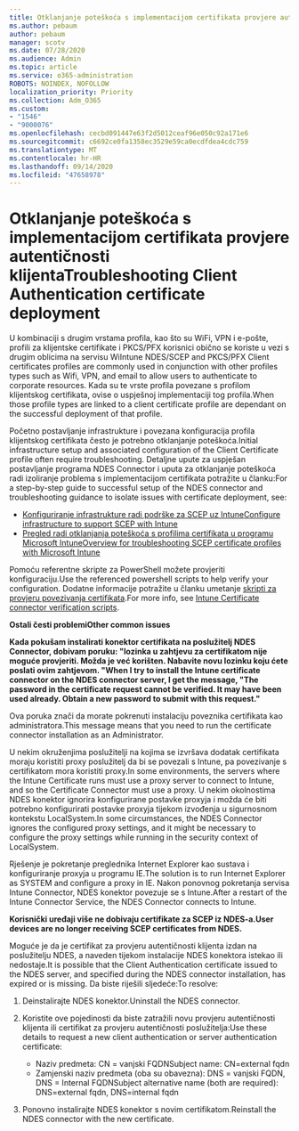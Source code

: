 ```yaml
---
title: Otklanjanje poteškoća s implementacijom certifikata provjere autentičnosti klijenta
ms.author: pebaum
author: pebaum
manager: scotv
ms.date: 07/28/2020
ms.audience: Admin
ms.topic: article
ms.service: o365-administration
ROBOTS: NOINDEX, NOFOLLOW
localization_priority: Priority
ms.collection: Adm_O365
ms.custom:
- "1546"
- "9000076"
ms.openlocfilehash: cecbd091447e63f2d5012ceaf96e050c92a171e6
ms.sourcegitcommit: c6692ce0fa1358ec3529e59ca0ecdfdea4cdc759
ms.translationtype: MT
ms.contentlocale: hr-HR
ms.lasthandoff: 09/14/2020
ms.locfileid: "47658978"
---
```

# <a name="troubleshooting-client-authentication-certificate-deployment"></a><span data-ttu-id="41f0a-102">Otklanjanje poteškoća s implementacijom certifikata provjere autentičnosti klijenta</span><span class="sxs-lookup"><span data-stu-id="41f0a-102">Troubleshooting Client Authentication certificate deployment</span></span>

<span data-ttu-id="41f0a-103">U kombinaciji s drugim vrstama profila, kao što su WiFi, VPN i e-pošte, profili za klijentske certifikate i PKCS/PFX korisnici obično se koriste u vezi s drugim oblicima na servisu Wi</span><span class="sxs-lookup"><span data-stu-id="41f0a-103">Intune NDES/SCEP and PKCS/PFX Client certificates profiles are commonly used in conjunction with other profiles types such as Wifi, VPN, and email to allow users to authenticate to corporate resources.</span></span> <span data-ttu-id="41f0a-104">Kada su te vrste profila povezane s profilom klijentskog certifikata, ovise o uspješnoj implementaciji tog profila.</span><span class="sxs-lookup"><span data-stu-id="41f0a-104">When those profile types are linked to a client certificate profile are dependant on the successful deployment of that profile.</span></span>

<span data-ttu-id="41f0a-105">Početno postavljanje infrastrukture i povezana konfiguracija profila klijentskog certifikata često je potrebno otklanjanje poteškoća.</span><span class="sxs-lookup"><span data-stu-id="41f0a-105">Initial infrastructure setup and associated configuration of the Client Certificate profile often require troubleshooting.</span></span> <span data-ttu-id="41f0a-106">Detaljne upute za uspješan postavljanje programa NDES Connector i uputa za otklanjanje poteškoća radi izoliranje problema s implementacijom certifikata potražite u članku:</span><span class="sxs-lookup"><span data-stu-id="41f0a-106">For a step-by-step guide to successful setup of the NDES connector and troubleshooting guidance to isolate issues with certificate deployment, see:</span></span> 

- [<span data-ttu-id="41f0a-107">Konfiguriranje infrastrukture radi podrške za SCEP uz Intune</span><span class="sxs-lookup"><span data-stu-id="41f0a-107">Configure infrastructure to support SCEP with Intune</span></span>](https://support.microsoft.com/help/4459540/troubleshoot-ndes-configuration-for-use-with-intune)
- [<span data-ttu-id="41f0a-108">Pregled radi otklanjanja poteškoća s profilima certifikata u programu Microsoft Intune</span><span class="sxs-lookup"><span data-stu-id="41f0a-108">Overview for troubleshooting SCEP certificate profiles with Microsoft Intune</span></span>](https://support.microsoft.com/help/4457481/troubleshooting-scep-certificate-profile-deployment-in-intune)

<span data-ttu-id="41f0a-109">Pomoću referentne skripte za PowerShell možete provjeriti konfiguraciju.</span><span class="sxs-lookup"><span data-stu-id="41f0a-109">Use the referenced powershell scripts to help verify your configuration.</span></span> <span data-ttu-id="41f0a-110">Dodatne informacije potražite u članku umetanje [skripti za provjeru povezivanja certifikata](https://github.com/microsoftgraph/powershell-intune-samples/tree/master/CertificationAuthority).</span><span class="sxs-lookup"><span data-stu-id="41f0a-110">For more info, see [Intune Certificate connector verification scripts](https://github.com/microsoftgraph/powershell-intune-samples/tree/master/CertificationAuthority).</span></span>

  
<span data-ttu-id="41f0a-111">**Ostali česti problemi**</span><span class="sxs-lookup"><span data-stu-id="41f0a-111">**Other common issues**</span></span>

<span data-ttu-id="41f0a-112">**Kada pokušam instalirati konektor certifikata na poslužitelj NDES Connector, dobivam poruku: "lozinka u zahtjevu za certifikatom nije moguće provjeriti. Možda je već korišten. Nabavite novu lozinku koju ćete poslati ovim zahtjevom. "**</span><span class="sxs-lookup"><span data-stu-id="41f0a-112">**When I try to install the Intune certificate connector on the NDES connector server, I get the message, "The password in the certificate request cannot be verified. It may have been used already. Obtain a new password to submit with this request."**</span></span>  

<span data-ttu-id="41f0a-113">Ova poruka znači da morate pokrenuti instalaciju poveznika certifikata kao administratora.</span><span class="sxs-lookup"><span data-stu-id="41f0a-113">This message means that you need to run the certificate connector installation as an Administrator.</span></span>

<span data-ttu-id="41f0a-114">U nekim okruženjima poslužitelji na kojima se izvršava dodatak certifikata moraju koristiti proxy poslužitelj da bi se povezali s Intune, pa povezivanje s certifikatom mora koristiti proxy.</span><span class="sxs-lookup"><span data-stu-id="41f0a-114">In some environments, the servers where the Intune Certificate runs must use a proxy server to connect to Intune, and so the Certificate Connector must use a proxy.</span></span> <span data-ttu-id="41f0a-115">U nekim okolnostima NDES konektor ignorira konfigurirane postavke proxyja i možda će biti potrebno konfigurirati postavke proxyja tijekom izvođenja u sigurnosnom kontekstu LocalSystem.</span><span class="sxs-lookup"><span data-stu-id="41f0a-115">In some circumstances, the NDES Connector ignores the configured proxy settings, and it might be necessary to configure the proxy settings while running in the security context of LocalSystem.</span></span> 
 
<span data-ttu-id="41f0a-116">Rješenje je pokretanje preglednika Internet Explorer kao sustava i konfiguriranje proxyja u programu IE.</span><span class="sxs-lookup"><span data-stu-id="41f0a-116">The solution is to run Internet Explorer as SYSTEM and configure a proxy in IE.</span></span> <span data-ttu-id="41f0a-117">Nakon ponovnog pokretanja servisa Intune Connector, NDES konektor povezuje se s Intune.</span><span class="sxs-lookup"><span data-stu-id="41f0a-117">After a restart of the Intune Connector Service, the NDES Connector connects to Intune.</span></span>

<span data-ttu-id="41f0a-118">**Korisnički uređaji više ne dobivaju certifikate za SCEP iz NDES-a.**</span><span class="sxs-lookup"><span data-stu-id="41f0a-118">**User devices are no longer receiving SCEP certificates from NDES.**</span></span>

<span data-ttu-id="41f0a-119">Moguće je da je certifikat za provjeru autentičnosti klijenta izdan na poslužitelju NDES, a naveden tijekom instalacije NDES konektora istekao ili nedostaje.</span><span class="sxs-lookup"><span data-stu-id="41f0a-119">It is possible that the Client Authentication certificate issued to the NDES server, and specified during the NDES connector installation, has expired or is missing.</span></span> <span data-ttu-id="41f0a-120">Da biste riješili sljedeće:</span><span class="sxs-lookup"><span data-stu-id="41f0a-120">To resolve:</span></span> 
 
1. <span data-ttu-id="41f0a-121">Deinstalirajte NDES konektor.</span><span class="sxs-lookup"><span data-stu-id="41f0a-121">Uninstall the NDES connector.</span></span>  
2. <span data-ttu-id="41f0a-122">Koristite ove pojedinosti da biste zatražili novu provjeru autentičnosti klijenta ili certifikat za provjeru autentičnosti poslužitelja:</span><span class="sxs-lookup"><span data-stu-id="41f0a-122">Use these details to request a new client authentication or server authentication certificate:</span></span> 
 
    - <span data-ttu-id="41f0a-123">Naziv predmeta: CN = vanjski FQDN</span><span class="sxs-lookup"><span data-stu-id="41f0a-123">Subject name: CN=external fqdn</span></span>  
    - <span data-ttu-id="41f0a-124">Zamjenski naziv predmeta (oba su obavezna): DNS = vanjski FQDN, DNS = Internal FQDN</span><span class="sxs-lookup"><span data-stu-id="41f0a-124">Subject alternative name (both are required): DNS=external fqdn, DNS=internal fqdn</span></span> 
 
3. <span data-ttu-id="41f0a-125">Ponovno instalirajte NDES konektor s novim certifikatom.</span><span class="sxs-lookup"><span data-stu-id="41f0a-125">Reinstall the NDES connector with the new certificate.</span></span>
